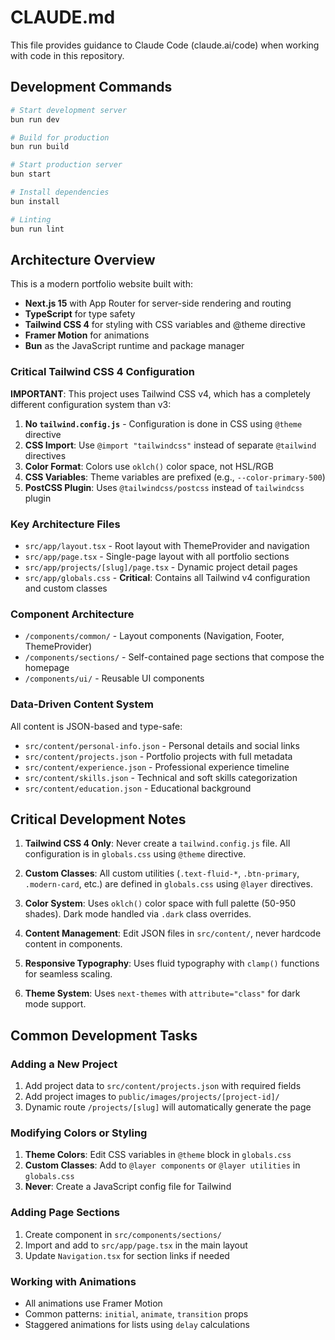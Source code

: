 # CLAUDE.md

This file provides guidance to Claude Code (claude.ai/code) when working with code in this repository.

## Development Commands

```bash
# Start development server
bun run dev

# Build for production
bun run build

# Start production server
bun start

# Install dependencies
bun install

# Linting
bun run lint
```

## Architecture Overview

This is a modern portfolio website built with:
- **Next.js 15** with App Router for server-side rendering and routing
- **TypeScript** for type safety
- **Tailwind CSS 4** for styling with CSS variables and @theme directive
- **Framer Motion** for animations
- **Bun** as the JavaScript runtime and package manager

### Critical Tailwind CSS 4 Configuration

**IMPORTANT**: This project uses Tailwind CSS v4, which has a completely different configuration system than v3:

1. **No `tailwind.config.js`** - Configuration is done in CSS using `@theme` directive
2. **CSS Import**: Use `@import "tailwindcss"` instead of separate `@tailwind` directives
3. **Color Format**: Colors use `oklch()` color space, not HSL/RGB
4. **CSS Variables**: Theme variables are prefixed (e.g., `--color-primary-500`)
5. **PostCSS Plugin**: Uses `@tailwindcss/postcss` instead of `tailwindcss` plugin

### Key Architecture Files
- `src/app/layout.tsx` - Root layout with ThemeProvider and navigation
- `src/app/page.tsx` - Single-page layout with all portfolio sections
- `src/app/projects/[slug]/page.tsx` - Dynamic project detail pages
- `src/app/globals.css` - **Critical**: Contains all Tailwind v4 configuration and custom classes

### Component Architecture
- `/components/common/` - Layout components (Navigation, Footer, ThemeProvider)
- `/components/sections/` - Self-contained page sections that compose the homepage
- `/components/ui/` - Reusable UI components

### Data-Driven Content System
All content is JSON-based and type-safe:
- `src/content/personal-info.json` - Personal details and social links
- `src/content/projects.json` - Portfolio projects with full metadata
- `src/content/experience.json` - Professional experience timeline
- `src/content/skills.json` - Technical and soft skills categorization
- `src/content/education.json` - Educational background

## Critical Development Notes

1. **Tailwind CSS 4 Only**: Never create a `tailwind.config.js` file. All configuration is in `globals.css` using `@theme` directive.

2. **Custom Classes**: All custom utilities (`.text-fluid-*`, `.btn-primary`, `.modern-card`, etc.) are defined in `globals.css` using `@layer` directives.

3. **Color System**: Uses `oklch()` color space with full palette (50-950 shades). Dark mode handled via `.dark` class overrides.

4. **Content Management**: Edit JSON files in `src/content/`, never hardcode content in components.

5. **Responsive Typography**: Uses fluid typography with `clamp()` functions for seamless scaling.

6. **Theme System**: Uses `next-themes` with `attribute="class"` for dark mode support.

## Common Development Tasks

### Adding a New Project
1. Add project data to `src/content/projects.json` with required fields
2. Add project images to `public/images/projects/[project-id]/`
3. Dynamic route `/projects/[slug]` will automatically generate the page

### Modifying Colors or Styling
1. **Theme Colors**: Edit CSS variables in `@theme` block in `globals.css`
2. **Custom Classes**: Add to `@layer components` or `@layer utilities` in `globals.css`
3. **Never**: Create a JavaScript config file for Tailwind

### Adding Page Sections
1. Create component in `src/components/sections/`
2. Import and add to `src/app/page.tsx` in the main layout
3. Update `Navigation.tsx` for section links if needed

### Working with Animations
- All animations use Framer Motion
- Common patterns: `initial`, `animate`, `transition` props
- Staggered animations for lists using `delay` calculations